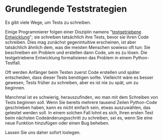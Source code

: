 # Grundlegende Teststrategien

Es gibt viele Wege, um Tests zu schreiben.

Einige Programmierer folgen einer Disziplin namens "[testgetriebene Entwicklung](https://en.wikipedia.org/wiki/Test-driven_development)"; sie schreiben tatsächlich ihre Tests, bevor sie ihren Code schreiben. Dies mag zunächst gegenintuitive erscheinen, ist aber tatsächlich ähnlich dem, was die meisten Menschen sowieso oft tun: Sie beschreiben ein Problem und erstellen dann Code, um es zu lösen. Die testgetriebene Entwicklung formalisieren das Problem in einem Python-Testfall.

Oft werden Anfänger beim Testen zuerst Code erstellen und später entscheiden, dass dieser Tests benötigen sollte. Vielleicht wäre es besser gewesen, Tests früher zu schreiben, aber es ist nie zu spät, um zu beginnen.

Manchmal ist es schwierig, herauszufinden, wo man mit dem Schreiben von Tests beginnen soll. Wenn Sie bereits mehrere tausend Zeilen Python-Code geschrieben haben, kann es nicht einfach sein, etwas auszuwählen, das getestet werden soll. In einem solchen Fall lohnt es sich, Ihren ersten Test beim nächsten Codeänderungsschritt zu schreiben, sei es, wenn Sie eine neue Funktion hinzufügen oder einen Bug beheben.

Lassen Sie uns daher sofort loslegen.
